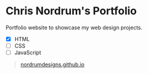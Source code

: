 # Chris Nordrum's Portfolio
Portfolio website to showcase my web design projects.
- [x] HTML
- [ ] CSS
- [ ] JavaScript
> [nordrumdesigns.github.io](https://nordrumdesigns.github.io/)